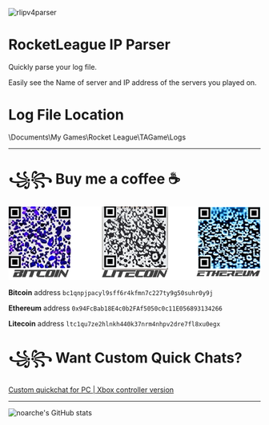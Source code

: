 ![rlipv4parser](https://github.com/user-attachments/assets/306a948a-7fcb-463c-9f91-b0d17ce151d2)


# RocketLeague IP Parser

Quickly parse your log file.  

Easily see the Name of server and IP address of the servers you played on. 

# Log File Location

\Documents\My Games\Rocket League\TAGame\Logs




-------------------------------------------------------------------

# ꧁꧂  Buy me a coffee ☕

![qrCode](https://raw.githubusercontent.com/noarche/cd-ripper/main/unrelated-ignore/CryptoQRcodes.png)

**Bitcoin** address `bc1qnpjpacyl9sff6r4kfmn7c227ty9g50suhr0y9j`


**Ethereum** address `0x94FcBab18E4c0b2FAf5050c0c11E056893134266`


**Litecoin** address `ltc1qu7ze2hlnkh440k37nrm4nhpv2dre7fl8xu0egx`

# ꧁꧂ Want Custom Quick Chats?

[Custom quickchat for PC | Xbox controller version](https://github.com/noarche/RocketLeague-Custom-Quickchat)



-------------------------------------------------------------------

![noarche's GitHub stats](https://github-readme-stats.vercel.app/api?username=noarche&show_icons=true&theme=transparent)
